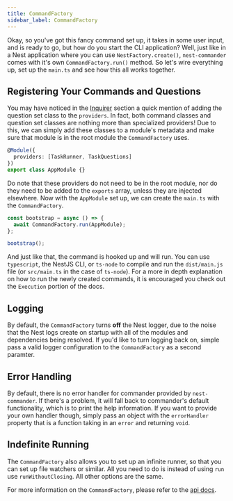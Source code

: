 ```yaml
---
title: CommandFactory
sidebar_label: CommandFactory
---
```


Okay, so you've got this fancy command set up, it takes in some user input, and is ready to go, but how do you start the CLI application? Well, just like in a Nest application where you can use `NestFactory.create()`, `nest-commander` comes with it's own `CommandFactory.run()` method. So let's wire everything up, set up the `main.ts` and see how this all works together.

## Registering Your Commands and Questions

You may have noticed in the [Inquirer](./inquirer.md) section a quick mention of adding the question set class to the `providers`. In fact, both command classes and question set classes are nothing more than specialized providers! Due to this, we can simply add these classes to a module's metadata and make sure that module is in the root module the `CommandFactory` uses.

```typescript title="src/app.module.ts"
@Module({
  providers: [TaskRunner, TaskQuestions]
})
export class AppModule {}
```

Do note that these providers do not need to be in the root module, nor do they need to be added to the `exports` array, unless they are injected elsewhere. Now with the `AppModule` set up, we can create the `main.ts` with the `CommandFactory`.

```typescript title="src/main.ts"
const bootstrap = async () => {
  await CommandFactory.run(AppModule);
};

bootstrap();
```

And just like that, the command is hooked up and will run. You can use `typescript`, the NestJS CLI, or `ts-node` to compile and run the `dist/main.js` file (or `src/main.ts` in the case of `ts-node`). For a more in depth explanation on how to run the newly created commands, it is encouraged you check out the `Execution` portion of the docs.

## Logging

By default, the `CommandFactory` turns **off** the Nest logger, due to the noise that the Nest logs create on startup with all of the modules and dependencies being resolved. If you'd like to turn logging back on, simple pass a valid logger configuration to the `CommandFactory` as a second paramter.

## Error Handling

By default, there is no error handler for commander provided by `nest-commander`. If there's a problem, it will fall back to commander's default functionality, which is to print the help information. If you want to provide your own handler though, simply pass an object with the `errorHandler` property that is a function taking in an `error` and returning `void`.

## Indefinite Running

The `CommandFactory` also allows you to set up an infinite runner, so that you can set up file watchers or similar. All you need to do is instead of using `run` use `runWithoutClosing`. All other options are the same.

For more information on the `CommandFactory`, please refer to the [api docs](../api.md).
